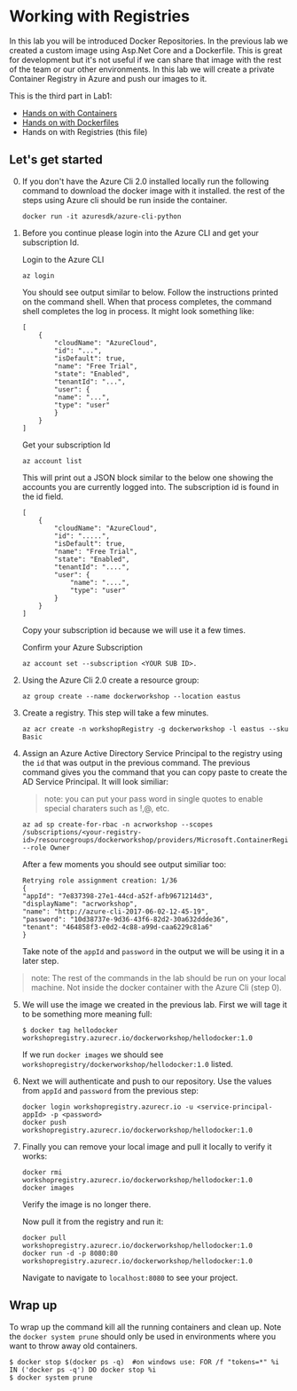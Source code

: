 # Working with Registries

In this lab you will be introduced Docker Repositories.  In the previous lab we created a custom image using Asp.Net Core and a Dockerfile.  This is great for development but it's not useful if we can share that image with the rest of the team or our other environments.  In this lab we will create a private Container Registry in Azure and push our images to it.

This is the third part in Lab1:

- [Hands on with Containers](Hands-on-with-containers.md)
- [Hands on with Dockerfiles](Hands-on-with-dockerfiles.md)
- Hands on with Registries (this file)


## Let's get started

0. If you don't have the Azure Cli 2.0 installed locally run the following command to download the docker image with it installed.  the rest of the steps using Azure cli should be run inside the container.

    ```
    docker run -it azuresdk/azure-cli-python 
    ```

1. Before you continue please login into the Azure CLI and get your subscription Id.

    Login to the Azure CLI
    
    ```
    az login
    ```

    You should see output similar to below. Follow the instructions printed on the command shell. When that process completes, the command shell completes the log in process. It might look something like:

    ```
    [
        {
            "cloudName": "AzureCloud",
            "id": "...",
            "isDefault": true,
            "name": "Free Trial",
            "state": "Enabled",
            "tenantId": "...",
            "user": {
            "name": "...",
            "type": "user"
            }
        }
    ] 
    ```

    Get your subscription Id
    
    ```
    az account list
    ```

    This will print out a JSON block similar to the below one showing the accounts you are currently logged into. The subscription id is found in the id field.

    ```
    [
        {
            "cloudName": "AzureCloud",
            "id": ".....",
            "isDefault": true,
            "name": "Free Trial",
            "state": "Enabled",
            "tenantId": "....",
            "user": {
                "name": "....",
                "type": "user"
            }
        }
    ]
    ```

    Copy your subscription id because we will use it a few times.

    Confirm your Azure Subscription

    ```
    az account set --subscription <YOUR SUB ID>.  
    ```

2. Using the Azure Cli 2.0 create a resource group:

    ```
    az group create --name dockerworkshop --location eastus
    ```

3. Create a registry.  This step will take a few minutes.

    ```
    az acr create -n workshopRegistry -g dockerworkshop -l eastus --sku Basic
    ```

4.  Assign an Azure Active Directory Service Principal to the registry using the ```id``` that was output in the previous command.  The previous command gives you the command that you can copy paste to create the AD Service Principal.  It will look similiar:

    > note: you can put your pass word in single quotes to enable special charaters such as !,@, etc.

    ```
    az ad sp create-for-rbac -n acrworkshop --scopes /subscriptions/<your-registry-id>/resourcegroups/dockerworkshop/providers/Microsoft.ContainerRegistry/registries/workshopRegistry --role Owner 
    ```

    After a few  moments you should see output similiar too:

    ```
    Retrying role assignment creation: 1/36
    {
    "appId": "7e837398-27e1-44cd-a52f-afb9671214d3",
    "displayName": "acrworkshop",
    "name": "http://azure-cli-2017-06-02-12-45-19",
    "password": "10d38737e-9d36-43f6-82d2-30a632ddde36",
    "tenant": "464858f3-e0d2-4c88-a99d-caa6229c81a6"
    }
    ```

    Take note of the ```appId``` and ```password``` in the output we will be using it in a later step.

> note: The rest of the commands in the lab should be run on your local machine. Not inside the docker container with the Azure Cli (step 0).

5. We will use the image we created in the previous lab.  First we will tage it to be something more meaning full:

    ```
    $ docker tag hellodocker workshopregistry.azurecr.io/dockerworkshop/hellodocker:1.0
    ```

    If we run ```docker images``` we should see ```workshopregistry/dockerworkshop/hellodocker:1.0``` listed.

6. Next we will authenticate and push to our repository.  Use the values from ```appId``` and ```password``` from the previous step:

    ```
    docker login workshopregistry.azurecr.io -u <service-principal-appId> -p <password> 
    docker push workshopregistry.azurecr.io/dockerworkshop/hellodocker:1.0
    ```

7. Finally you can remove your local image and pull it locally to verify it works:

    ```
    docker rmi workshopregistry.azurecr.io/dockerworkshop/hellodocker:1.0
    docker images
    ```

    Verify the image is no longer there.

    Now pull it from the registry and run it:

    ```
    docker pull workshopregistry.azurecr.io/dockerworkshop/hellodocker:1.0
    docker run -d -p 8080:80 workshopregistry.azurecr.io/dockerworkshop/hellodocker:1.0
    ```

     Navigate to navigate to ```localhost:8080``` to see your project. 


## Wrap up
To wrap up the command kill all the running containers and clean up.  Note the ```docker system prune``` should only be used in environments where you want to throw away old containers.

```
$ docker stop $(docker ps -q)  #on windows use: FOR /f "tokens=*" %i IN ('docker ps -q') DO docker stop %i
$ docker system prune
```

